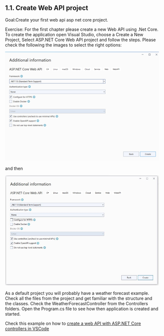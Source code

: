 ## 1.1. Create Web API project

   Goal:Create your first web api asp net core project.
   
   Exercise:
   For the first chapter please create a new Web API using .Net Core.
   To create the application open Visual Studio, choose a Create a New Project, Select ASP.NET Core Web API project and follow the steps. Please check the following the images to select the right options: 

   ![Data Model](https://github.com/msg-CareerPaths/csharp-training/blob/main/resources/images/webapi1.png)

   and then 

   ![Data Model](https://github.com/msg-CareerPaths/csharp-training/blob/main/resources/images/webapi2.png)
   
   As a default project you will probably have a weather forecast example.
   Check all the files from the project and get familiar with the structure and the classes.
   Check the WeatherForecastController from the Controllers folders.
   Open the Program.cs file to see how then application is created and started.
   
  Check this example on how to [create a web API with ASP.NET Core controllers in VSCode](https://learn.microsoft.com/ro-ro/training/modules/build-web-api-aspnet-core/?WT.mc_id=dotnet-35129-website)
